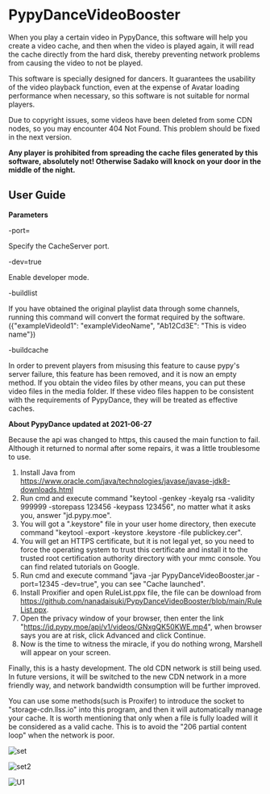 
# PypyDanceVideoBooster

When you play a certain video in PypyDance, this software will help you create a video cache, and then when the video is played again, it will read the cache directly from the hard disk, thereby preventing network problems from causing the video to not be played. 

This software is specially designed for dancers. It guarantees the usability of the video playback function, even at the expense of Avatar loading performance when necessary, so this software is not suitable for normal players. 

Due to copyright issues, some videos have been deleted from some CDN nodes, so you may encounter 404 Not Found. This problem should be fixed in the next version. 

__Any player is prohibited from spreading the cache files generated by this software, absolutely not! Otherwise Sadako will knock on your door in the middle of the night.__


## User Guide

__Parameters__

-port=<port> 
  
  Specify the CacheServer port.
  
-dev=true 
  
  Enable developer mode.
  
-buildlist 
  
  If you have obtained the original playlist data through some channels, running this command will convert the format required by the software. ({"exampleVideoId1": "exampleVideoName", "Ab12Cd3E": "This is video name"})
  
 -buildcache 
  
  In order to prevent players from misusing this feature to cause pypy's server failure, this feature has been removed, and it is now an empty method. 
  If you obtain the video files by other means, you can put these video files in the media folder. If these video files happen to be consistent with the requirements of PypyDance, they will be treated as effective caches. 
  
  

__About PypyDance updated at 2021-06-27__

Because the api was changed to https, this caused the main function to fail. Although it returned to normal after some repairs, it was a little troublesome to use. 

  1. Install Java from https://www.oracle.com/java/technologies/javase/javase-jdk8-downloads.html
  2. Run cmd and execute command "keytool -genkey -keyalg rsa -validity 999999 -storepass 123456 -keypass 123456", no matter what it asks you, answer "jd.pypy.moe".
  3. You will got a ".keystore" file in your user home directory, then execute command "keytool -export -keystore .keystore -file publickey.cer".
  4. You will get an HTTPS certificate, but it is not legal yet, so you need to force the operating system to trust this certificate and install it to the trusted root certification authority directory with your mmc console. You can find related tutorials on Google. 
  5. Run cmd and execute command "java -jar PypyDanceVideoBooster.jar -port=12345 -dev=true", you can see "Cache launched".
  6. Install Proxifier and open RuleList.ppx file, the file can be download from https://github.com/nanadaisuki/PypyDanceVideoBooster/blob/main/RuleList.ppx.
  7. Open the privacy window of your browser, then enter the link "https://jd.pypy.moe/api/v1/videos/GNxgQK50KWE.mp4", when browser says you are at risk, click Advanced and click Continue.
  8. Now is the time to witness the miracle, if you do nothing wrong, Marshell will appear on your screen. 

Finally, this is a hasty development. The old CDN network is still being used. In future versions, it will be switched to the new CDN network in a more friendly way, and network bandwidth consumption will be further improved. 

You can use some methods(such is Proxifer) to introduce the socket to "storage-cdn.llss.io" into this program, and then it will automatically manage your cache. 
It is worth mentioning that only when a file is fully loaded will it be considered as a valid cache. This is to avoid the "206 partial content loop" when the network is poor. 

![set](https://user-images.githubusercontent.com/83615308/123447321-b651c900-d5a7-11eb-8e66-c80b07925a05.png)

![set2](https://user-images.githubusercontent.com/83615308/123447325-b782f600-d5a7-11eb-94e8-b110bbb4bebb.png)

![U1](https://user-images.githubusercontent.com/83615308/123447327-b81b8c80-d5a7-11eb-8040-8718c58421e9.png)
